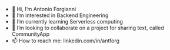 - 👋 Hi, I’m Antonio Forgianni
- 👀 I’m interested in Backend Engineering
- 🌱 I’m currently learning Serverless computing
- 💞️ I’m looking to collaborate on a project for sharing text, called CommunityApp
- 📫 How to reach me: linkedin.com/in/antforg

<!---
ant4j/ant4j is a ✨ special ✨ repository because its `README.md` (this file) appears on your GitHub profile.
You can click the Preview link to take a look at your changes.
--->

